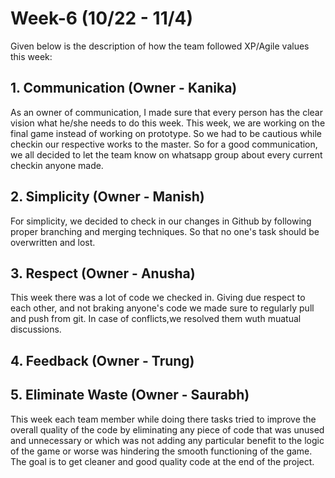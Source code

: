 # Week-6 (10/22 - 11/4)

Given below is the description of how the team followed XP/Agile values this week:

## 1. Communication (Owner - Kanika)
As an owner of communication, I made sure that every person has the clear vision what he/she needs to do this week. This week, we are working on the final game instead of working on prototype. So we had to be cautious while checkin our respective works to the master. So for a good communication, we all decided to let the team know on whatsapp group about every current checkin anyone made.

## 2. Simplicity (Owner - Manish)
 For simplicity, we decided to check in our changes in Github by following proper branching and merging techniques. So that no one's task should be overwritten and lost. 

## 3. Respect (Owner - Anusha)
This week there was a lot of code we checked in. Giving due respect to each other, and not braking anyone's code we made sure to regularly pull and push from git. In case of conflicts,we resolved them wuth muatual discussions.


## 4. Feedback (Owner - Trung)

## 5. Eliminate Waste (Owner - Saurabh)
This week each team member while doing there tasks tried to improve the overall quality of the code by eliminating any piece of code that was unused and unnecessary or which was not adding any particular benefit to the logic of the game or worse was hindering the smooth functioning of the game. The goal is to get cleaner and good quality code at the end of the project.
